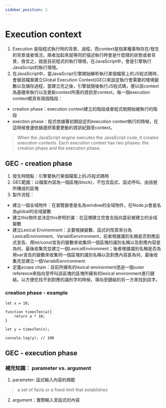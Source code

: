 ```yaml
---
sidebar_position: 2
---
```



# Execution context
1. Execution 是指程式執行時的背景、過程，而context是指某種事物存在/發生的背景或者情況，兩者加起來就等同於描述執行時會是什麼樣的狀態或者背景，換言之，就是目前程式的執行環境，在JavaScript中，會是引擎執行JavaScript的執行環境。
2. 在JavaScript中，當JavaScript引擎開始解析執行某個檔案上的JS程式碼時，會替該檔案建立Global Execution Context(GEC)來設定執行會需要的環境變數以及儲存過程，當建立完之後，引擎就隨後執行JS程式碼，便以該context為基礎來執行以及更新context所需的資訊至context，每一個execution context都具有兩個階段：
  - creation phase：execution context建立的階段或者程式剛開始被執行的階段
  - exection phase：程式依據著初期設定的execution context執行的時候，在這時候會邊依據邊把需要更動的資訊紀錄至context。
> When the JavaScript engine executes the JavaScript code, it creates execution contexts. Each execution context has two phases: the creation phase and the execution phase.

## GEC - creation phase
1. 發生時間點：引擎要執行某個檔案上的JS程式碼時
2. GEC範圍：以檔案內容為一個區塊(block)，不包含函式、函式呼叫、由括號所構成的區塊
3. 製作流程：
  - 建立一個全域物件：在瀏覽器會是名為window的全域物件，在Node.js會是名為global的全域變數
  - 建立this物件並決定this參照於誰：在這裡建立完會去指向當前被建立的全域變數
  - 建立Lexical Environment：主要根據變數、函式的性質來分為LexicalEnvironment、VariablEenvironment，前者根據識別名稱是否對應函式宣告、用let/const宣告的變數來收集同一個區塊的識別名稱以及對應內容是為何，最後收集完並建立一個LexicalEnvironment；後者根據識別名稱是否為用var宣告的變數來收集同一個區塊的識別名稱以及對應內容是為何，最後收集完並建立一個VariablEenvironment
  - 定義scope chain：目前所擁有的lexical environment透過一個outer reference來指向至呼叫該區塊的區塊所擁有的lexical environment進行鏈結，以方便在找不到對應的識別字的時候，導向至鏈結的另一方來找到該字。

### creation phase - example

```
let x = 10;

function timesTen(a){
    return a * 10;
}

let y = timesTen(x);

console.log(y); // 100
```



## GEC - execution phase




### 補充知識： parameter vs. argument
1. parameter: 函式輸入內容的規範
> a set of facts or a fixed limit that establishes
2. argument：實際輸入至函式的內容